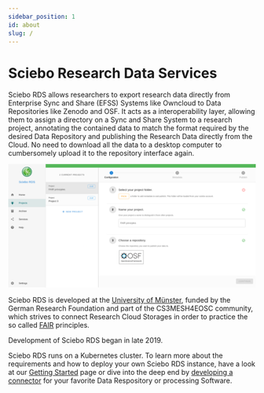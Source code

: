 ```yaml
---
sidebar_position: 1
id: about
slug: /
---
```

# Sciebo Research Data Services

Sciebo RDS allows researchers to export research data directly from Enterprise Sync and Share (EFSS) Systems like Owncloud to Data Repositories like Zenodo and OSF. It acts as a interoperability layer, allowing them to assign a directory on a Sync and Share System to a research project, annotating the contained data to match the format required by the desired Data Repository and publishing the Research Data directly from the Cloud. No need to download all the data to a desktop computer to cumbersomely upload it to the repository interface again.



![](../../static/img/screenshot001.png)



Sciebo RDS is developed at the [University of Münster](http://uni-muenster.de), funded by the German Research Foundation and part of the CS3MESH4EOSC community, which strives to connect Research Cloud Storages in order to practice the so called [FAIR](https://www.nature.com/articles/sdata201618) principles.

Development of Sciebo RDS began in late 2019.

Sciebo RDS runs on a Kubernetes cluster. To learn more about the requirements and how to deploy your own Sciebo RDS instance, have a look at our [Getting Started](../gettingstarted/) page or dive into the deep end by [developing a connector](../documentation/development/contributing/developing-connectors.md) for your favorite Data Respository or processing Software.

